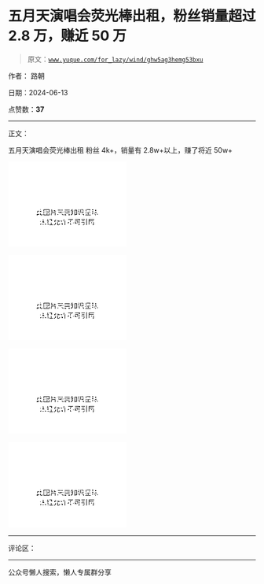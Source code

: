 # 五月天演唱会荧光棒出租，粉丝销量超过 2.8 万，赚近 50 万

> 原文：[`www.yuque.com/for_lazy/wind/ghw5ag3hemg53bxu`](https://www.yuque.com/for_lazy/wind/ghw5ag3hemg53bxu)

作者： 路朝

日期：2024-06-13

点赞数：**37**

* * *

正文：

五月天演唱会荧光棒出租 粉丝 4k+，销量有 2.8w+以上，赚了将近 50w+

![](img/f4ba4ee99f6a4674413299facce55649.png)

![](img/fd48bab9f0513e2d0a8567516f8c639c.png)

![](img/03214e919f3886f33dc32ca821c53b2b.png)

![](img/df3245e62a9928802a7767e41d9e05eb.png)

* * *

评论区：

* * *

公众号懒人搜索，懒人专属群分享